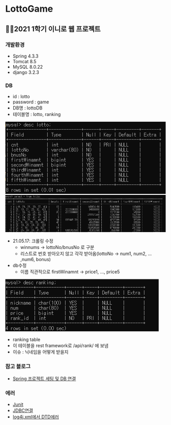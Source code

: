 # LottoGame
👩‍💻2021 1학기 이니로 웹 프로젝트
---
### 개발환경
- Spring 4.3.3
- Tomcat 8.5
- MySQL 8.0.22
- django 3.2.3

### DB
- id : lotto
- password : game
- DB명 : lottoDB
- 테이블명 : lotto, ranking    


![db](.img/table.PNG)
![tabel](.img/show.PNG)
- 21.05.17: 크롤링 수정
  - winnums -> lottoNo/bnusNo 로 구분
  - 리스트로 번호 받아오지 않고 각각 받아옴(lottoNo -> num1, num2, ... ,num6, bonus)
- db수정
  - 이름 직관적으로 firstWinamnt -> price1, ..., price5         

![rank](.img/rankingtable.PNG)
- ranking table
- 이 테이블을 rest framework로 /api/rank/ 에 보냄
- 이슈 : 닉네임을 어떻게 받을지
### 참고 블로그
- [Spring 프로젝트 세팅 및 DB 연결](https://all-record.tistory.com/176?category=733072)
### 에러
- [Junit](https://subdong2.tistory.com/82)
- [JDBC연결](https://yunyoung1819.tistory.com/89)
- [log4j.xml에서 DTD에러](https://blog.itpaper.co.kr/spring-log4j-error/)